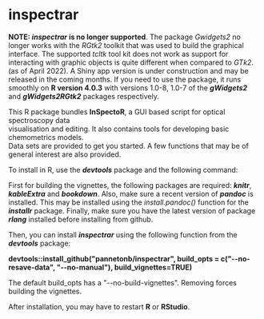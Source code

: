 # inspectrar

**NOTE: *inspectrar* is no longer supported**. The package *Gwidgets2* no longer works with the *RGtk2* toolkit that was used to build the graphical interface. The supported *tcltk* tool kit does not work as support for interacting with graphic objects is quite different when compared to *GTk2*. (as of April 2022). A Shiny app version is under construction and may be released in the coming months. If you need to use the package, it runs smoothly on **R version 4.0.3** with versions 1.0-8, 1.0-7 of the ***gWidgets2*** and ***gWidgets2RGtk2*** packages respectively.

This R package bundles **InSpectoR**, a GUI based script for optical spectroscopy data  
visualisation and editing. It also contains tools for developing basic chemometrics models.  
Data sets are provided to get you started. A few functions that may be of general interest are also provided.

To install in R, use the ***devtools*** package and the following command:

First for building the vignettes, the following packages are required: ***knitr***, ***kableExtra*** and ***bookdown***. Also, make sure a recent version of ***pandoc*** is installed. This may be installed using the *install.pandoc()* function for the ***installr*** package. Finally, make sure you have the latest version of package ***rlang*** installed before installing from github.

Then, you can install ***inspectrar*** using the following function from the ***devtools*** package:

**devtools::install_github("pannetonb/inspectrar", build_opts = c("--no-resave-data", "--no-manual"), build_vignettes=TRUE)**

The default build_opts has a "--no-build-vignettes". Removing forces building the vignettes.

After installation, you may have to restart **R** or **RStudio**.

